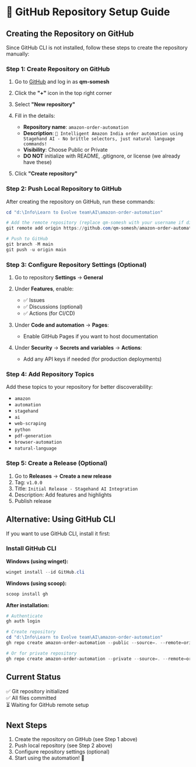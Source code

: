 # 🚀 GitHub Repository Setup Guide

## Creating the Repository on GitHub

Since GitHub CLI is not installed, follow these steps to create the repository manually:

### Step 1: Create Repository on GitHub

1. Go to [GitHub](https://github.com) and log in as **qm-somesh**
2. Click the **"+"** icon in the top right corner
3. Select **"New repository"**
4. Fill in the details:
   - **Repository name**: `amazon-order-automation`
   - **Description**: `🤖 Intelligent Amazon India order automation using Stagehand AI - No brittle selectors, just natural language commands!`
   - **Visibility**: Choose Public or Private
   - **DO NOT** initialize with README, .gitignore, or license (we already have these)

5. Click **"Create repository"**

### Step 2: Push Local Repository to GitHub

After creating the repository on GitHub, run these commands:

```powershell
cd "d:\Info\Learn to Evolve team\AI\amazon-order-automation"

# Add the remote repository (replace qm-somesh with your username if different)
git remote add origin https://github.com/qm-somesh/amazon-order-automation.git

# Push to GitHub
git branch -M main
git push -u origin main
```

### Step 3: Configure Repository Settings (Optional)

1. Go to repository **Settings** → **General**
2. Under **Features**, enable:
   - ✅ Issues
   - ✅ Discussions (optional)
   - ✅ Actions (for CI/CD)

3. Under **Code and automation** → **Pages**:
   - Enable GitHub Pages if you want to host documentation

4. Under **Security** → **Secrets and variables** → **Actions**:
   - Add any API keys if needed (for production deployments)

### Step 4: Add Repository Topics

Add these topics to your repository for better discoverability:
- `amazon`
- `automation`
- `stagehand`
- `ai`
- `web-scraping`
- `python`
- `pdf-generation`
- `browser-automation`
- `natural-language`

### Step 5: Create a Release (Optional)

1. Go to **Releases** → **Create a new release**
2. Tag: `v1.0.0`
3. Title: `Initial Release - Stagehand AI Integration`
4. Description: Add features and highlights
5. Publish release

## Alternative: Using GitHub CLI

If you want to use GitHub CLI, install it first:

### Install GitHub CLI

**Windows (using winget):**
```powershell
winget install --id GitHub.cli
```

**Windows (using scoop):**
```powershell
scoop install gh
```

**After installation:**
```powershell
# Authenticate
gh auth login

# Create repository
cd "d:\Info\Learn to Evolve team\AI\amazon-order-automation"
gh repo create amazon-order-automation --public --source=. --remote=origin --push

# Or for private repository
gh repo create amazon-order-automation --private --source=. --remote=origin --push
```

## Current Status

✅ Git repository initialized  
✅ All files committed  
⏳ Waiting for GitHub remote setup  

## Next Steps

1. Create the repository on GitHub (see Step 1 above)
2. Push local repository (see Step 2 above)
3. Configure repository settings (optional)
4. Start using the automation! 🎉
